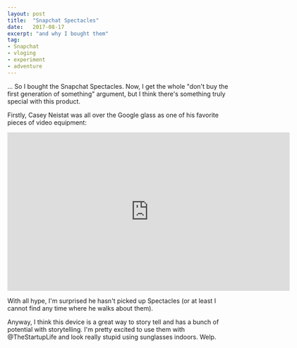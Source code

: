 ```yaml
---
layout: post
title:  "Snapchat Spectacles"
date:   2017-08-17
excerpt: "and why I bought them"
tag:
- Snapchat
- vloging
- experiment
- adventure
---
```


... So I bought the Snapchat Spectacles. Now, I get the whole "don't buy the first generation of something" argument, but I think there's something truly special with this product.


Firstly, Casey Neistat was all over the Google glass as one of his favorite pieces of video equipment:
<iframe width="640" height="360" src="https://www.youtube.com/watch?v=k9-ekDhkCn0&t=188s" frameborder="0" allowfullscreen></iframe>

With all hype, I'm surprised he hasn't picked up Spectacles (or at least I cannot find any time where he walks about them).

Anyway, I think this device is a great way to story tell and has a bunch of potential with storytelling. I'm pretty excited to use them with @TheStartupLife and look really stupid using sunglasses indoors. Welp.

